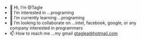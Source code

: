- 👋 Hi, I’m @Tagle
- 👀 I’m interested in ...programing
- 🌱 I’m currently learning ...programing
- 💞️ I’m looking to collaborate on ...intel, facebook, google, or any company interested in programmers
- 📫 How to reach me ...my gmail gtaglea@hotmail.com

<!---
Tagle21/Tagle21 is a ✨ special ✨ repository because its `README.md` (this file) appears on your GitHub profile.
You can click the Preview link to take a look at your changes.
--->

